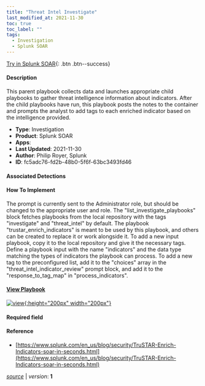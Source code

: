 ```yaml
---
title: "Threat Intel Investigate"
last_modified_at: 2021-11-30
toc: true
toc_label: ""
tags:
  - Investigation
  - Splunk SOAR
---
```


[Try in Splunk SOAR](https://www.splunk.com/en_us/software/splunk-security-orchestration-and-automation.html){: .btn .btn--success}

#### Description

This parent playbook collects data and launches appropriate child playbooks to gather threat intelligence information about indicators. After the child playbooks have run, this playbook posts the notes to the container and prompts the analyst to add tags to each enriched indicator based on the intelligence provided.

- **Type**: Investigation
- **Product**: Splunk SOAR
- **Apps**: 
- **Last Updated**: 2021-11-30
- **Author**: Philip Royer, Splunk
- **ID**: fc5adc76-fd2b-48b0-5f6f-63bc3493fd46

#### Associated Detections


#### How To Implement
The prompt is currently sent to the Administrator role, but should be changed to the appropriate user and role. The &#34;list_investigate_playbooks&#34; block fetches playbooks from the local repository with the tags &#34;investigate&#34; and &#34;threat_intel&#34; by default. The playbook &#34;trustar_enrich_indicators&#34; is meant to be used by this playbook, and others can be created to replace it or work alongside it. To add a new input playbook, copy it to the local repository and give it the necessary tags. Define a playbook input with the name &#34;indicators&#34; and the data type matching the types of indicators the playbook can process. To add a new tag to the preconfigured list, add it to the &#34;choices&#34; array in the &#34;threat_intel_indicator_review&#34; prompt block, and add it to the &#34;response_to_tag_map&#34; in &#34;process_indicators&#34;.

#### [View Playbook](https://splunk.github.io/soar-playbook-viewer/?playbook=https://raw.githubusercontent.com/phantomcyber/playbooks/latest/threat_intel_investigate.json)

[![view](https://raw.githubusercontent.com/splunk/security_content/develop/playbooks/threat_intel_investigate.png){:height="200px" width="200px"}](https://splunk.github.io/soar-playbook-viewer/?playbook=https://raw.githubusercontent.com/phantomcyber/playbooks/latest/threat_intel_investigate.json)

#### Required field


#### Reference

* [https://www.splunk.com/en_us/blog/security/TruSTAR-Enrich-Indicators-soar-in-seconds.html](https://www.splunk.com/en_us/blog/security/TruSTAR-Enrich-Indicators-soar-in-seconds.html)




[*source*](https://github.com/splunk/security_content/tree/develop/playbooks/threat_intel_investigate.yml) \| *version*: **1**